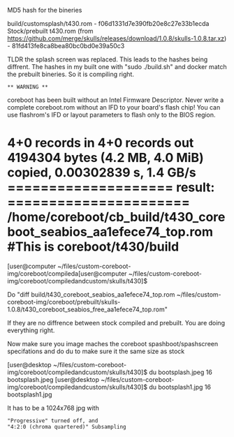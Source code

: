 MD5 hash for the bineries

build/customsplash/t430.rom - f06d1331d7e390fb20e8c27e33b1ecda
Stock/prebuilt t430.rom (from https://github.com/merge/skulls/releases/download/1.0.8/skulls-1.0.8.tar.xz) - 81fd413fe8ca8bea80bc0bd0e39a50c3

TLDR the splash screen was replaced. This leads to the hashes being diffrent.
The hashes in my built one with "sudo ./build.sh" and docker match the prebuilt bineries. So it is compiling right.

	** WARNING **
coreboot has been built without an Intel Firmware Descriptor.
Never write a complete coreboot.rom without an IFD to your
board's flash chip! You can use flashrom's IFD or layout
parameters to flash only to the BIOS region.

4+0 records in
4+0 records out
4194304 bytes (4.2 MB, 4.0 MiB) copied, 0.00302839 s, 1.4 GB/s
==================== result: ======================
/home/coreboot/cb_build/t430_coreboot_seabios_aa1efece74_top.rom #This is coreboot/t430/build
===================================================
[user@computer ~/files/custom-coreboot-img/coreboot/compileda[user@computer ~/files/custom-coreboot-img/coreboot/compiledandcustom/skulls/t430]$ 

Do "diff build/t430_coreboot_seabios_aa1efece74_top.rom ~/files/custom-coreboot-img/coreboot/prebuilt/skulls-1.0.8/t430_coreboot_seabios_free_aa1efece74_top.rom"

If they are no diffrence between stock compiled and prebuilt. You are doing everything right.

Now make sure you image maches the coreboot spashboot/spashscreen specifations and do du to make sure it the same size as stock 


[user@desktop ~/files/custom-coreboot-img/coreboot/compiledandcustom/skulls/t430]$ du bootsplash.jpeg 
16	bootsplash.jpeg
[user@desktop ~/files/custom-coreboot-img/coreboot/compiledandcustom/skulls/t430]$ du bootsplash1.jpg 
16	bootsplash1.jpg

It has to be a 1024x768 jpg with 


    "Progressive" turned off, and
    "4:2:0 (chroma quartered)" Subsampling




